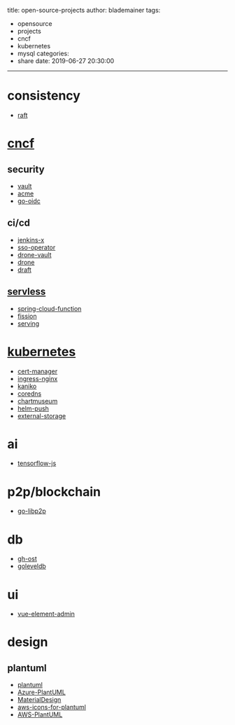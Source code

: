 title: open-source-projects
author: blademainer
tags:
  - opensource
  - projects
  - cncf
  - kubernetes
  - mysql
categories:
  - share
date: 2019-06-27 20:30:00
---
# consistency
- [raft](https://github.com/etcd-io/etcd/tree/master/raft)

# [cncf](https://github.com/cncf)
## security
- [vault](https://github.com/hashicorp/vault)
- [acme](https://github.com/ietf-wg-acme/acme)
- [go-oidc](https://github.com/coreos/go-oidc)

## ci/cd
- [jenkins-x](https://jenkins-x.io/)
- [sso-operator](https://github.com/jenkins-x/sso-operator)
- [drone-vault](https://github.com/drone/drone-vault)
- [drone](https://github.com/drone/drone)
- [draft](https://github.com/Azure/draft)

## [servless](https://landscape.cncf.io/format=serverless)
- [spring-cloud-function](https://spring.io/projects/spring-cloud-function)
- [fission](https://github.com/fission/fission)
- [serving](https://github.com/knative/serving)

# [kubernetes](https://kubernetes.io/)
- [cert-manager](https://github.com/jetstack/cert-manager/)
- [ingress-nginx](https://github.com/kubernetes/ingress-nginx)
- [kaniko](https://github.com/GoogleContainerTools/kaniko)
- [coredns](https://github.com/coredns/coredns)
- [chartmuseum](https://github.com/helm/chartmuseum)
- [helm-push](https://github.com/chartmuseum/helm-push)
- [external-storage](https://github.com/kubernetes-incubator/external-storage)

# ai
- [tensorflow-js](https://github.com/tensorflow/tfjs-models)

# p2p/blockchain
- [go-libp2p](https://github.com/libp2p/go-libp2p)

# db
- [gh-ost](https://github.com/github/gh-ost)
- [goleveldb](https://github.com/syndtr/goleveldb)

# ui
- [vue-element-admin](https://github.com/PanJiaChen/vue-element-admin)


# design
## plantuml
- [plantuml](http://plantuml.com)
- [Azure-PlantUML](https://github.com/RicardoNiepel/Azure-PlantUML)
- [MaterialDesign](https://github.com/Templarian/MaterialDesign)
- [aws-icons-for-plantuml](https://github.com/awslabs/aws-icons-for-plantuml)
- [AWS-PlantUML](https://github.com/milo-minderbinder/AWS-PlantUML)


